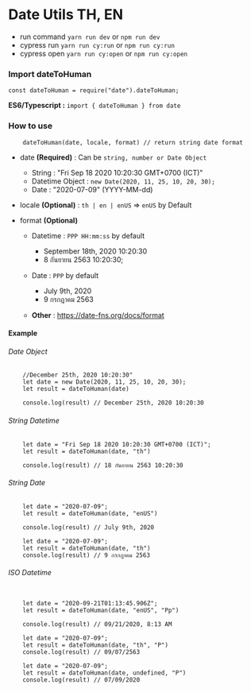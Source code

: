 # Date Utils TH, EN

- run command `yarn run dev` or `npm run dev`
- cypress run `yarn run cy:run` or `npm run cy:run`
- cypress open `yarn run cy:open` or `npm run cy:open`

### Import dateToHuman

`const dateToHuman = require("date").dateToHuman;`

**ES6/Typescript :** `import { dateToHuman } from date`

### How to use

```
    dateToHuman(date, locale, format) // return string date format
```

- date **(Required)** : Can be `string, number or Date Object`

  - String : "Fri Sep 18 2020 10:20:30 GMT+0700 (ICT)"
  - Datetime Object : `new Date(2020, 11, 25, 10, 20, 30);`
  - Date : "2020-07-09" (YYYY-MM-dd)

- locale **(Optional)** : `th | en | enUS` => `enUS` by Default
- format **(Optional)**

  - Datetime : `PPP HH:mm:ss` by default

    - September 18th, 2020 10:20:30
    - 8 กันยายน 2563 10:20:30;

  - Date : `PPP` by default

    - July 9th, 2020
    - 9 กรกฎาคม 2563

  - **Other** : https://date-fns.org/docs/format

#### Example

###### Date Object

```
    //December 25th, 2020 10:20:30"
    let date = new Date(2020, 11, 25, 10, 20, 30);
    let result = dateToHuman(date)

    console.log(result) // December 25th, 2020 10:20:30
```

###### String Datetime

```
    let date = "Fri Sep 18 2020 10:20:30 GMT+0700 (ICT)";
    let result = dateToHuman(date, "th")

    console.log(result) // 18 กันยายน 2563 10:20:30
```

###### String Date

```
    let date = "2020-07-09";
    let result = dateToHuman(date, "enUS")

    console.log(result) // July 9th, 2020
```

```
    let date = "2020-07-09";
    let result = dateToHuman(date, "th")
    console.log(result) // 9 กรกฎาคม 2563
```

###### ISO Datetime

```

    let date = "2020-09-21T01:13:45.906Z";
    let result = dateToHuman(date, "enUS", "Pp")

    console.log(result) // 09/21/2020, 8:13 AM

```

```
    let date = "2020-07-09";
    let result = dateToHuman(date, "th", "P")
    console.log(result) // 09/07/2563
```

```
    let date = "2020-07-09";
    let result = dateToHuman(date, undefined, "P")
    console.log(result) // 07/09/2020
```
